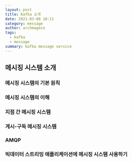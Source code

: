 ```yaml
---
layout: post
title: Kafka 소개
date: 2021-03-08 18:11
category: message
author: archmagece
tags:
  - kafka
  - message
summary: kafka message service
---
```


## 메시징 시스템 소개

### 메시징 시스템의 기본 원칙



### 메시징 시스템의 이해

### 지점 간 메시징 시스템

### 게시-구독 메시징 시스템

### AMQP

###  빅데이터 스트리밍 애플리케이션에 메시징 시스템 사용하기

